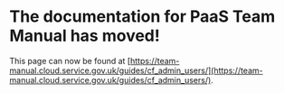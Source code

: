 
# The documentation for PaaS Team Manual has moved!
This page can now be found at [https://team-manual.cloud.service.gov.uk/guides/cf_admin_users/](https://team-manual.cloud.service.gov.uk/guides/cf_admin_users/).
